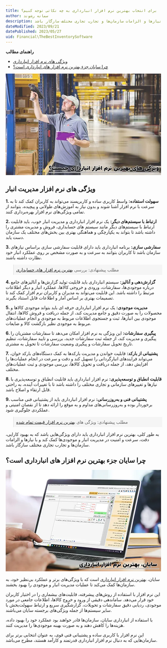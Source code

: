 ```yaml
---
title: برای انتخاب بهترین نرم افزار انبارداری به چه نکاتی توجه کنیم؟
author: سمانه رشوند
description: به طور کلی، بهترین نرم افزار انبارداری باید دارای ویژگی‌هایی باشد که به بهبود کارایی، دقت، سرعت و امنیت در مدیریت انبار و موجودی‌ها کمک کند و با نیازها و الزامات سازمان‌ها و تجارب تجاری مختلف سازگار باشد
dateModified: 2023/09/21
datePublished: 2023/05/27
uid: Financial\TheBestInventorySoftware
---
```


**راهنمای مطالب**
- [ویژگی های نرم افزار انبارداری](#ویژگی-های-نرم-افزار-انبارداری)
- [چرا سایان جزء بهترین نرم افزار های انبارداری است؟](#چرا-سایان-جزء-بهترین-نرم-افزار-های-انبارداری-است؟)

![بهترین نرم افزار انبارداری](./Images/TheBestInventorySoftware-02.webp)


##  ویژگی های نرم افزار مدیریت انبار

**1. سهولت استفاده:** واسط کاربری ساده و کاربرپسند می‌تواند به کاربران کمک کند تا به سرعت با نرم افزار آشنا شوند و بدون نیاز به آموزش‌های طولانی و پیچیده، بتوانند از تمامی ویژگی‌های نرم افزار بهره‌برداری کنند.

**2. ارتباط با سیستم‌های دیگر:**  یک نرم افزار انبارداری و مدیریت انبار خوب، باید قابلیت ارتباط با سیستم‌های دیگر مانند سیستم های حسابداری، فروش و مدیریت مشتری را داشته باشد تا بتواند به یکپارچگی و هماهنگی بهتری بین بخش‌های مختلف یک سازمان دست یابد.

**3. سفارشی سازی:** برنامه انبارداری باید دارای قابلیت سفارشی سازی براساس نیازهای سازمان باشد تا کاربران بتوانند به سرعت و به صورت مشخص بر روی عملکرد انبار خود نظارت داشته باشند. 

<blockquote style="background-color:#f5f5f5; padding:0.5rem">
مطلب پیشنهادی: بررسی <a href="https://www.hooshkar.com/Wiki/Financial/ComparisonFinancialSoftware" target="_blank"> بهترین نرم افزار های حسابداری</a></blockquote>

**4. گزارش‌دهی و آنالیز:** سیستم انبارداری باید قابلیت تولید گزارش‌ها و آنالیزهای جامع درباره موجودی‌ها، سفارشات، ورودی و خروجی کالاها، عملکرد انبار و دیگر اطلاعات مرتبط را داشته باشد. این قابلیت می‌تواند به مدیران و کاربران نرم افزار کمک کند تا تصمیمات بهتری بر اساس آمار و اطلاعات قابل استناد بگیرند.

**5. مدیریت موجودی:** یک نرم افزار انبارداری حرفه ای باید بتواند موجودی کالاها و محصولات را به صورت دقیق و جامع مدیریت کند، از جمله دریافت و فروش کالاها، انتقال موجودی بین انبارها، ثبت و جستجوی اطلاعات مربوط به موجودی و انجام عملیات‌های مربوط به موجودی نظیر بازگشت کالا و ضایعات.

**6. پیگیری سفارشات:** این ویژگی به نرم افزار امکان می‌دهد تا سفارشات مشتریان را پیگیری و مدیریت کند، از جمله ثبت سفارشات جدید، بررسی و تایید سفارشات، تنظیم تاریخ تحویل سفارشات و پیگیری وضعیت سفارشات تا تحویل به مشتری.

**7. پشتیبانی از بارکد:** قابلیت خواندن و مدیریت بارکدها به کمک دستگاه‌های بارکد خوان، می‌تواند فرایندهای انبارگردانی را تسهیل کند و دقت و سرعت در انجام عملیات‌ها را افزایش دهد، از جمله دریافت و تحویل کالاها، بررسی موجودی و ثبت عملیات‌های مختلف.

**8. قابلیت انطباق و توسعه‌پذیری:** نرم افزار انبارداری باید قابلیت انطباق و توسعه‌پذیری با نیازها و تغییر‌های سازمانی و تجاری مختلف را داشته باشد تا با تغییرات آینده، به راحتی قابل ارتقاء و اصلاح باشد.

**9. پشتیبانی فنی و به‌روزرسانی:** نرم افزار انبارداری باید از پشتیبانی فنی مناسب برخوردار بوده و به‌روزرسانی‌های مداوم و به موقع را ارائه دهد تا از نقصان امنیتی و عملکردی جلوگیری شود.

<blockquote style="background-color:#f5f5f5; padding:0.5rem">
مطلب پیشنهادی: ویژگی های <a href="https://www.hooshkar.com/Wiki/Financial/TheBestCostAccountingSoftware" target="_blank">بهترین نرم افزار قیمت تمام شده</a></blockquote>

به طور کلی، بهترین نرم افزار انبارداری باید دارای ویژگی‌هایی باشد که به بهبود کارایی، دقت، سرعت و امنیت در مدیریت انبار و موجودی‌ها کمک کند و با نیازها و الزامات سازمان‌ها و تجارب تجاری مختلف سازگار باشد.

## چرا سایان جزء بهترین نرم افزار های انبارداری است؟


<a href="https://www.hooshkar.com/Software/Sayan/Module/Inventory" target="_blank">![سایان، بهترین نرم افزار انبارداری](./Images/TheBestInventorySoftware-01.webp)</a>

سایان، <a href="https://www.hooshkar.com/Software/Sayan/Module/Inventory" target="_blank">بهترین نرم افزار انبارداری</a> است که با ویژگی‌های برتر و عملکرد بی‌نظیر خود، به سازمان‌ها کمک می‌کند تا عملیات مدیریت انبار و موجودی را بهبود بخشند.

این نرم افزار با استفاده از روش‌های پیشرفته، قابلیت‌های بیشماری را در اختیار کاربران خود قرار می‌دهد. ساماندهی دقیقی از ورود و خروج کالاها، اطلاعات جامعی در مورد موجودی، ردیابی دقیق سفارشات و تحویلات، گزارشگیری سریع و ارتباط سهولت‌بخش با سایر سیستم‌ها از جمله ویژگی‌های برجسته سایان می‌باشند.

با استفاده از انبارداری سایان، سازمان‌ها قادر خواهند بود عملکرد خود را بهبود داده، هزینه‌ها را کاهش دهند و به صورت بهینه موجودی‌ها را مدیریت کنند. 

این نرم افزار با کاربری ساده و پشتیبانی فنی قوی، به عنوان انتخابی برتر برای سازمان‌هایی که به دنبال نرم افزار انبارداری قدرتمند و کارآمد هستند، مطرح می‌باشد.

[ویژگی های نرم افزار انبارداری]: #ویژگی-های-نرم-افزار-انبارداری
[سایان بهترین نرم افزار انبارداری]: #سایان-بهترین-نرم-افزار-انبارداری

